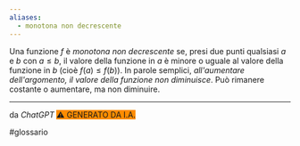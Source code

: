 ```yaml
---
aliases:
  - monotona non decrescente
---
```

Una funzione $f$​ è *monotona non decrescente* se, presi due punti qualsiasi $a$ e $b$ con $a \le b$, il valore della funzione in $a$ è minore o uguale al valore della funzione in $b$ (cioè $f(a) \le f(b)$). 
In parole semplici, *all'aumentare dell'argomento, il valore della funzione non diminuisce*. Può rimanere costante o aumentare, ma non diminuire.


***
da *ChatGPT* 
<span style="background-color:DarkOrange"> ⚠️ GENERATO DA I.A. </span>

#glossario 